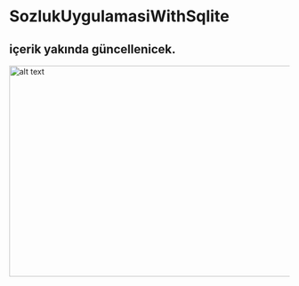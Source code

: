 # SozlukUygulamasiWithSqlite
## içerik yakında güncellenicek.

<img src="https://drive.google.com/file/d/1tGnuHq5JR-OK9ileVw-7ptN0UivXN0-S/view?usp=share_link" alt="alt text" width="720" height="380">


